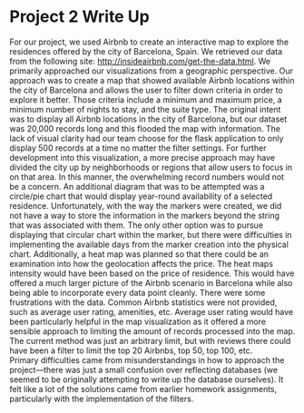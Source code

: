 # Project 2 Write Up

For our project, we used Airbnb to create an interactive map to explore the residences offered by the city of Barcelona, Spain. We retrieved our data from the following site: http://insideairbnb.com/get-the-data.html. We primarily approached our visualizations from a geographic perspective. 
Our approach was to create a map that showed available Airbnb locations within the city of Barcelona and allows the user to filter down criteria in order to explore it better. Those criteria include a minimum and maximum price, a minimum number of nights to stay, and the suite type. The original intent was to display all Airbnb locations in the city of Barcelona, but our dataset was 20,000 records long and this flooded the map with information. The lack of visual clarity had our team choose for the flask application to only display 500 records at a time no matter the filter settings. For further development into this visualization, a more precise approach may have divided the city up by neighborhoods or regions that allow users to focus in on that area. In this manner, the overwhelming record numbers would not be a concern. 
An additional diagram that was to be attempted was a circle/pie chart that would display year-round availability of a selected residence. Unfortunately, with the way the markers were created, we did not have a way to store the information in the markers beyond the string that was associated with them. The only other option was to pursue displaying that circular chart within the marker, but there were difficulties in implementing the available days from the marker creation into the physical chart. 
Additionally, a heat map was planned so that there could be an examination into how the geolocation affects the price. The heat maps intensity would have been based on the price of residence. This would have offered a much larger picture of the Airbnb scenario in Barcelona while also being able to incorporate every data point cleanly. 
There were some frustrations with the data. Common Airbnb statistics were not provided, such as average user rating, amenities, etc. Average user rating would have been particularly helpful in the map visualization as it offered a more sensible approach to limiting the amount of records processed into the map. The current method was just an arbitrary limit, but with reviews there could have been a filter to limit the top 20 Airbnbs, top 50, top 100, etc.  
Primary difficulties came from misunderstandings in how to approach the project—there was just a small confusion over reflecting databases (we seemed to be originally attempting to write up the database ourselves). It felt like a lot of the solutions came from earlier homework assignments, particularly with the implementation of the filters. 
